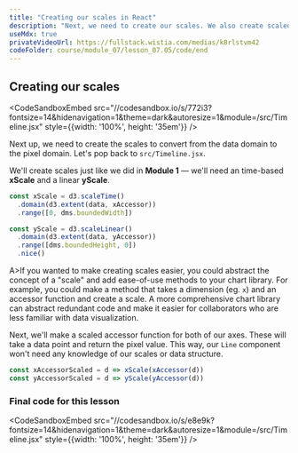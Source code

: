 ```yaml
---
title: "Creating our scales in React"
description: "Next, we need to create our scales. We also create scaled accessor functions to pass to the children of our Timeline, so they don't need to know about our scales."
useMdx: true
privateVideoUrl: https://fullstack.wistia.com/medias/k8rlstvm42
codeFolder: course/module_07/lesson_07.05/code/end
---
```


## Creating our scales

<CodeSandboxEmbed
  src="//codesandbox.io/s/772i3?fontsize=14&hidenavigation=1&theme=dark&autoresize=1&module=/src/Timeline.jsx"
  style={{width: '100%', height: '35em'}}
/>

Next up, we need to create the scales to convert from the data domain to the pixel domain. Let's pop back to `src/Timeline.jsx`.

We'll create scales just like we did in **Module 1** — we'll need an time-based **xScale** and a linear **yScale**.

```javascript
const xScale = d3.scaleTime()
  .domain(d3.extent(data, xAccessor))
  .range([0, dms.boundedWidth])

const yScale = d3.scaleLinear()
  .domain(d3.extent(data, yAccessor))
  .range([dms.boundedHeight, 0])
  .nice()
```

A>If you wanted to make creating scales easier, you could abstract the concept of a "scale" and add ease-of-use methods to your chart library. For example, you could make a method that takes a dimension (eg. `x`) and an accessor function and create a scale. A more comprehensive chart library can abstract redundant code and make it easier for collaborators who are less familiar with data visualization.

Next, we'll make a scaled accessor function for both of our axes. These will take a data point and return the pixel value. This way, our `Line` component won't need any knowledge of our scales or data structure.

```javascript
const xAccessorScaled = d => xScale(xAccessor(d))
const yAccessorScaled = d => yScale(yAccessor(d))
```

### Final code for this lesson

<CodeSandboxEmbed
  src="//codesandbox.io/s/e8e9k?fontsize=14&hidenavigation=1&theme=dark&autoresize=1&module=/src/Timeline.jsx"
  style={{width: '100%', height: '35em'}}
/>
